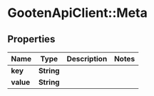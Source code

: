 # GootenApiClient::Meta

## Properties
Name | Type | Description | Notes
------------ | ------------- | ------------- | -------------
**key** | **String** |  | 
**value** | **String** |  | 


